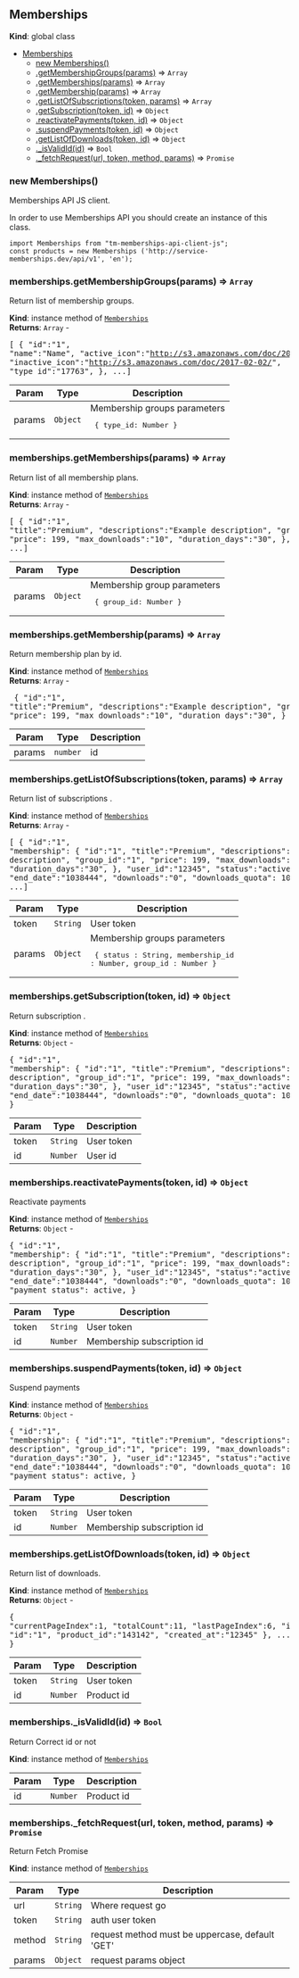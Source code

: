 <a name="Memberships"></a>

## Memberships
**Kind**: global class  

* [Memberships](#Memberships)
    * [new Memberships()](#new_Memberships_new)
    * [.getMembershipGroups(params)](#Memberships+getMembershipGroups) ⇒ <code>Array</code>
    * [.getMemberships(params)](#Memberships+getMemberships) ⇒ <code>Array</code>
    * [.getMembership(params)](#Memberships+getMembership) ⇒ <code>Array</code>
    * [.getListOfSubscriptions(token, params)](#Memberships+getListOfSubscriptions) ⇒ <code>Array</code>
    * [.getSubscription(token, id)](#Memberships+getSubscription) ⇒ <code>Object</code>
    * [.reactivatePayments(token, id)](#Memberships+reactivatePayments) ⇒ <code>Object</code>
    * [.suspendPayments(token, id)](#Memberships+suspendPayments) ⇒ <code>Object</code>
    * [.getListOfDownloads(token, id)](#Memberships+getListOfDownloads) ⇒ <code>Object</code>
    * [._isValidId(id)](#Memberships+_isValidId) ⇒ <code>Bool</code>
    * [._fetchRequest(url, token, method, params)](#Memberships+_fetchRequest) ⇒ <code>Promise</code>

<a name="new_Memberships_new"></a>

### new Memberships()
Memberships API JS client.

In order to use Memberships API you should create an instance of this class.
~~~~
import Memberships from "tm-memberships-api-client-js";
const products = new Memberships ('http://service-memberships.dev/api/v1', 'en');
~~~~

<a name="Memberships+getMembershipGroups"></a>

### memberships.getMembershipGroups(params) ⇒ <code>Array</code>
Return list of membership groups.

**Kind**: instance method of [<code>Memberships</code>](#Memberships)  
**Returns**: <code>Array</code> - <pre>[
  {
    "id":"1",
    "name":"Name",
    "active_icon":"http://s3.amazonaws.com/doc/2017-02-02/",
    "inactive_icon":"http://s3.amazonaws.com/doc/2017-02-02/",
    "type_id":"17763",
  }, ...]</pre>  

| Param | Type | Description |
| --- | --- | --- |
| params | <code>Object</code> | Membership groups parameters <pre>   {    type_id: Number   } </pre> |

<a name="Memberships+getMemberships"></a>

### memberships.getMemberships(params) ⇒ <code>Array</code>
Return list of all membership plans.

**Kind**: instance method of [<code>Memberships</code>](#Memberships)  
**Returns**: <code>Array</code> - <pre>[
  {
   "id":"1",
   "title":"Premium",
   "descriptions":"Example description",
   "group_id":"1",
   "price": 199,
   "max_downloads":"10",
   "duration_days":"30",
   }, ...]</pre>  

| Param | Type | Description |
| --- | --- | --- |
| params | <code>Object</code> | Membership group parameters <pre>   {    group_id: Number   } </pre> |

<a name="Memberships+getMembership"></a>

### memberships.getMembership(params) ⇒ <code>Array</code>
Return membership plan by id.

**Kind**: instance method of [<code>Memberships</code>](#Memberships)  
**Returns**: <code>Array</code> - <pre>
  {
   "id":"1",
   "title":"Premium",
   "descriptions":"Example description",
   "group_id":"1",
   "price": 199,
   "max_downloads":"10",
   "duration_days":"30",
   }</pre>  

| Param | Type | Description |
| --- | --- | --- |
| params | <code>number</code> | id |

<a name="Memberships+getListOfSubscriptions"></a>

### memberships.getListOfSubscriptions(token, params) ⇒ <code>Array</code>
Return list of subscriptions
     .

**Kind**: instance method of [<code>Memberships</code>](#Memberships)  
**Returns**: <code>Array</code> - <pre>[
  {
   "id":"1",
   "membership": {
      "id":"1",
      "title":"Premium",
      "descriptions":"Example description",
      "group_id":"1",
      "price": 199,
      "max_downloads":"10",
      "duration_days":"30",
   },
   "user_id":"12345",
   "status":"active"
   "end_date":"1038444",
   "downloads":"0",
   "downloads_quota": 100,
  }, ...]</pre>  

| Param | Type | Description |
| --- | --- | --- |
| token | <code>String</code> | User token |
| params | <code>Object</code> | Membership groups parameters <pre>   {    status : String,    membership_id : Number,    group_id : Number   } </pre> |

<a name="Memberships+getSubscription"></a>

### memberships.getSubscription(token, id) ⇒ <code>Object</code>
Return subscription
     .

**Kind**: instance method of [<code>Memberships</code>](#Memberships)  
**Returns**: <code>Object</code> - <pre>{
 "id":"1",
 "membership": {
   "id":"1",
   "title":"Premium",
   "descriptions":"Example description",
   "group_id":"1",
   "price": 199,
   "max_downloads":"10",
   "duration_days":"30",
 },
 "user_id":"12345",
 "status":"active"
 "end_date":"1038444",
 "downloads":"0",
 "downloads_quota": 100,
}</pre>  

| Param | Type | Description |
| --- | --- | --- |
| token | <code>String</code> | User token |
| id | <code>Number</code> | User id |

<a name="Memberships+reactivatePayments"></a>

### memberships.reactivatePayments(token, id) ⇒ <code>Object</code>
Reactivate payments

**Kind**: instance method of [<code>Memberships</code>](#Memberships)  
**Returns**: <code>Object</code> - <pre>{
 "id":"1",
 "membership": {
    "id":"1",
    "title":"Premium",
    "descriptions":"Example description",
    "group_id":"1",
    "price": 199,
    "max_downloads":"10",
    "duration_days":"30",
 },
 "user_id":"12345",
 "status":"active"
 "end_date":"1038444",
 "downloads":"0",
 "downloads_quota": 100,
 "payment_status": active,
}</pre>  

| Param | Type | Description |
| --- | --- | --- |
| token | <code>String</code> | User token |
| id | <code>Number</code> | Membership subscription id |

<a name="Memberships+suspendPayments"></a>

### memberships.suspendPayments(token, id) ⇒ <code>Object</code>
Suspend payments

**Kind**: instance method of [<code>Memberships</code>](#Memberships)  
**Returns**: <code>Object</code> - <pre>{
 "id":"1",
 "membership": {
    "id":"1",
    "title":"Premium",
    "descriptions":"Example description",
    "group_id":"1",
    "price": 199,
    "max_downloads":"10",
    "duration_days":"30",
 },
 "user_id":"12345",
 "status":"active"
 "end_date":"1038444",
 "downloads":"0",
 "downloads_quota": 100,
 "payment_status": active,
}</pre>  

| Param | Type | Description |
| --- | --- | --- |
| token | <code>String</code> | User token |
| id | <code>Number</code> | Membership subscription id |

<a name="Memberships+getListOfDownloads"></a>

### memberships.getListOfDownloads(token, id) ⇒ <code>Object</code>
Return list of downloads.

**Kind**: instance method of [<code>Memberships</code>](#Memberships)  
**Returns**: <code>Object</code> - <pre>{
"currentPageIndex":1,
"totalCount":11,
"lastPageIndex":6,
"items": [
  {
    "id":"1",
    "product_id":"143142",
    "created_at":"12345"
  }, ...]
 }</pre>  

| Param | Type | Description |
| --- | --- | --- |
| token | <code>String</code> | User token |
| id | <code>Number</code> | Product id |

<a name="Memberships+_isValidId"></a>

### memberships._isValidId(id) ⇒ <code>Bool</code>
Return Correct id or not

**Kind**: instance method of [<code>Memberships</code>](#Memberships)  

| Param | Type | Description |
| --- | --- | --- |
| id | <code>Number</code> | Product id |

<a name="Memberships+_fetchRequest"></a>

### memberships._fetchRequest(url, token, method, params) ⇒ <code>Promise</code>
Return Fetch Promise

**Kind**: instance method of [<code>Memberships</code>](#Memberships)  

| Param | Type | Description |
| --- | --- | --- |
| url | <code>String</code> | Where request go |
| token | <code>String</code> | auth user token |
| method | <code>String</code> | request method must be uppercase, default 'GET' |
| params | <code>Object</code> | request params object |

